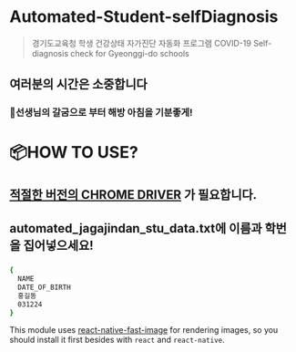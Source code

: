 # Automated-Student-selfDiagnosis
 >경기도교육청 학생 건강상태 자가진단 자동화 프로그램
 >COVID-19 Self-diagnosis check for Gyeonggi-do schools
## 여러분의 시간은 소중합니다
### 👋선생님의 갈굼으로 부터 해방 아침을 기분좋게!


# 📦HOW TO USE?
## [적절한 버전의 CHROME DRIVER](https://chromedriver.chromium.org/downloads) 가 필요합니다.
## automated_jagajindan_stu_data.txt에 이름과 학번을 집어넣으세요!
###
```bash
{
  NAME
  DATE_OF_BIRTH
  홍길동
  031224
}
```

This module uses [react-native-fast-image](https://github.com/DylanVann/react-native-fast-image) for rendering images, so you should install it first besides with `react` and `react-native`.
